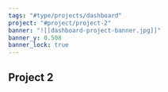 ```yaml
---
tags: "#type/projects/dashboard"
project: "#project/project-2"
banner: "![[dashboard-project-banner.jpg]]"
banner_y: 0.508
banner_lock: true
---
```


## Project 2